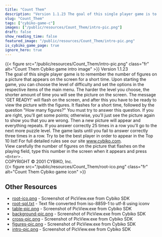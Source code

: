 ```yaml
---
title: "Count Them"
description: "Version 1.1.23 The goal of this single player game is to remember the number of figures on a picture that appears on the screen for a short time. Upon starting the game, you can choose the level of difficulty and set the options in the respective items of the main menu. The hard..."
slug: "Count_Them"
tags: ["cybiko-game-c"]
images: ["/public/resources/Count_Them/intro-pic.png"]
draft: false
show_reading_time: false
featured_image: "/public/resources/Count_Them/intro-pic.png"
is_cybiko_game_page: true
ignore_hero: true
---
```

{{< figure src="/public/resources/Count_Them/intro-pic.png" class="fr" alt="Count Them Cybiko game intro image" >}}
Version 1.1.23 \
The goal of this single player game is to remember the number of figures on a picture that appears on the screen for a short time. Upon starting the game, you can choose the level of difficulty and set the options in the respective items of the main menu. The harder the level you choose, the shorter amount of time you will see the picture on the screen. The message 'GET READY!' will flash on the screen, and after this you have to be ready to view the picture with the figures. It flashes for a short time, followed by the question "How many figures?" You must try to answer this question.  If you are right, you'll get some points; otherwise, you'll just see the picture again to show you that you are wrong. Then a new picture will appear and everything repeats. If you answer correctly 25 times in a row you'll go to the next more puzzle level. The game lasts until you fail to answer correctly three times in a row. Try to be the best player in order to appear in the Top 10 list! For full detailed rules see our site www.cybiko.com. \
View carefully the number of figures on the picture that flashes on the playing field, type this number in the screen when it appears and press `<Enter>` . \
COPYRIGHT © 2001 CYBIKO, Inc. \
 {{< figure src="/public/resources/Count_Them/root-ico.png" class="fr" alt="Count Them Cybiko game icon" >}}

## Other Resources
* [root-ico.png](/public/resources/Count_Them/root-ico.png) - Screenshot of PicView.exe from Cybiko SDK
* [root-spl.txt](/public/resources/Count_Them/root-spl.txt) - Text file converted from iso-8859-1 to utf-8 using iconv
* [table-pic.png](/public/resources/Count_Them/table-pic.png) - Screenshot of PicView.exe from Cybiko SDK
* [background-pic.png](/public/resources/Count_Them/background-pic.png) - Screenshot of PicView.exe from Cybiko SDK
* [cross-pic.png](/public/resources/Count_Them/cross-pic.png) - Screenshot of PicView.exe from Cybiko SDK
* [figures-pic.png](/public/resources/Count_Them/figures-pic.png) - Screenshot of PicView.exe from Cybiko SDK
* [intro-pic.png](/public/resources/Count_Them/intro-pic.png) - Screenshot of PicView.exe from Cybiko SDK
